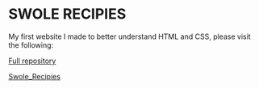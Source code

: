 # SWOLE RECIPIES
My first website I made to better understand HTML and CSS, please visit the following:

[Full repository](https://github.com/JakaAmbrus/Odin_recipe)

[Swole_Recipies](https://jakaambrus.github.io/Odin_recipe/)
